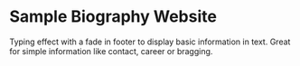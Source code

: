 # Sample Biography Website
Typing effect with a fade in footer to display basic information in text. Great for simple information like contact, career or bragging.
